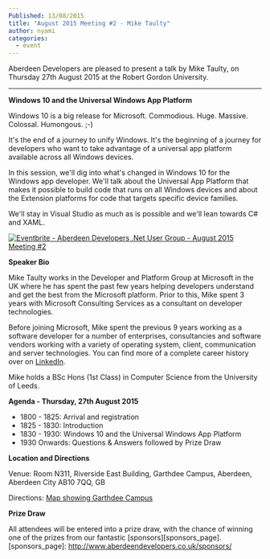 ```yaml
---
Published: 13/08/2015
title: "August 2015 Meeting #2 - Mike Taulty"
author: nyami
categories:
  - event
---
```


Aberdeen Developers are pleased to present a talk by Mike Taulty, on Thursday 27th August 2015 at the Robert Gordon University.

***

**Windows 10 and the Universal Windows App Platform**

Windows 10 is a big release for Microsoft. Commodious. Huge. Massive. Colossal. Humongous. ;-)

It's the end of a journey to unify Windows. It's the beginning of a journey for developers who want to take advantage of a universal app platform available across all Windows devices.

In this session, we'll dig into what's changed in Windows 10 for the Windows app developer. We'll talk about the Universal App Platform that makes it possible to build code that runs on all Windows devices and about the Extension platforms for code that targets specific device families.

We'll stay in Visual Studio as much as is possible and we'll lean towards C# and XAML.

[![Eventbrite - Aberdeen Developers .Net User Group - August 2015 Meeting #2](https://www.eventbrite.com/custombutton?eid=11987778769)](http://www.eventbrite.com/e/aberdeen-developers-net-user-group-august-2015-meeting-2-tickets-18094386798?aff=blog)

**Speaker Bio**

Mike Taulty works in the Developer and Platform Group at Microsoft in the UK where he has spent the past few years helping developers understand and get the best from the Microsoft platform. Prior to this, Mike spent 3 years with Microsoft Consulting Services as a consultant on developer technologies.

Before joining Microsoft, Mike spent the previous 9 years working as a software developer for a number of enterprises, consultancies and software vendors working with a variety of operating system, client, communication and server technologies. You can find more of a complete career history over on [LinkedIn](http://uk.linkedin.com/in/mtaulty).

Mike holds a BSc Hons (1st Class) in Computer Science from the University of Leeds.

**Agenda - Thursday, 27th August 2015**
+ 1800 - 1825: Arrival and registration
+ 1825 - 1830: Introduction
+ 1830 - 1930: Windows 10 and the Universal Windows App Platform
+ 1930 Onwards: Questions &amp; Answers followed by Prize Draw

**Location and Directions**

Venue: Room N311, Riverside East Building, Garthdee Campus, Aberdeen, Aberdeen City AB10 7QQ, GB

Directions: [Map showing Garthdee Campus](https://maps.google.co.uk/maps?q=Faculty+of+Health+%26+Social+Care,+Garthdee+Campus,+Aberdeen,+Aberdeen+City+AB10+7QG,+GB&hl=en&ll=57.119317,-2.136133&spn=0.004165,0.012413&sll=57.746995,-4.687341&sspn=8.392957,25.422363&hq=Faculty+of+Health+%26+Social+Care,+Garthdee+Campus,&hnear=AB10+7QG,+United+Kingdom&t=m&z=17&iwloc=A)

**Prize Draw**

All attendees will be entered into a prize draw, with the chance of winning one of the prizes from our fantastic [sponsors][sponsors_page].
[sponsors_page]: http://www.aberdeendevelopers.co.uk/sponsors/
